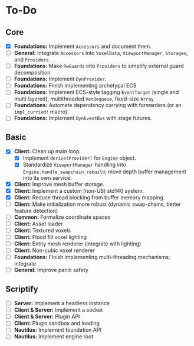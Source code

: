 # To-Do

## Core

- [x] **Foundations:** Implement `Accessors` and document them.
- [ ] **General:** Integrate `Accessors` into `VoxelData`, `ViewportManager`, `Storages`, and `Providers`.
- [ ] **Foundations:** Make `RwGuards` into `Providers` to simplify external guard decomposition.
- [ ] **Foundations:** Implement `DynProvider`.
- [ ] **Foundations:** Finish implementing archetypal ECS
- [ ] **Foundations:** Implement ECS-style tagging `EventTarget` (single and multi layered), multithreaded `VecDequeue`, fixed-size `Array`
- [ ] **Foundations:** Automate dependency currying with forwarders (or an `impl_curried!` macro).
- [ ] **Foundations:** Implement `DynEventBus` with stage futures.

## Basic

- [x] **Client:** Clean up main loop:
  - [x] Implement `derive(Provider)` for `Engine` object.
  - [x] Standardize `ViewportManager` handling into `Engine.handle_swapchain_rebuild`; move depth buffer management into its own service.
- [x] **Client:** Improve mesh buffer storage.
- [x] **Client:** Implement a custom (non-UB) std140 system.
- [x] **Client:** Reduce thread blocking from buffer memory mapping.
- [ ] **Client:** Make initialization more robust (dynamic swap-chains, better feature detection)
- [ ] **Common:** Formalize coordinate spaces
- [ ] **Client:** Asset loader
- [ ] **Client:** Textured voxels
- [ ] **Client:** Flood fill voxel lighting
- [ ] **Client:** Entity mesh renderer (integrate with lighting)
- [ ] **Client:** Non-cubic voxel renderer
- [ ] **Foundations:** Finish implementing multi-threading mechanisms; integrate
- [ ] **General:** Improve panic safety

## Scriptify

- [ ] **Server:** Implement a headless instance
- [ ] **Client & Server:** Implement a socket
- [ ] **Client & Server:** Plugin API
- [ ] **Client:** Plugin sandbox and loading
- [ ] **Nautilus:** Implement foundation API
- [ ] **Nautilus:** Implement engine root
